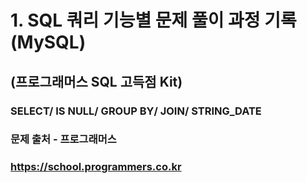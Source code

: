 #
# 1. SQL 쿼리 기능별 문제 풀이 과정 기록(MySQL)
## (프로그래머스 SQL 고득점 Kit)
### SELECT/ IS NULL/ GROUP BY/ JOIN/ STRING_DATE
### 문제 출처 - 프로그래머스
### https://school.programmers.co.kr
##
